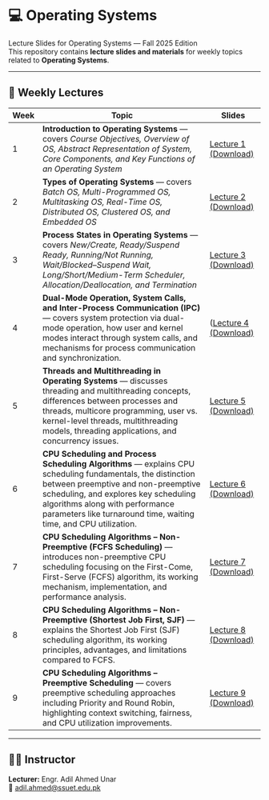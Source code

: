 # 💻 Operating Systems
Lecture Slides for Operating Systems — Fall 2025 Edition  
This repository contains **lecture slides and materials** for weekly topics related to **Operating Systems**.

---

## 📅 Weekly Lectures

| Week | Topic | Slides |
|------|--------|--------|
| 1 | **Introduction to Operating Systems** — covers *Course Objectives, Overview of OS, Abstract Representation of System, Core Components, and Key Functions of an Operating System* | [Lecture 1 (Download)](https://raw.githubusercontent.com/AdilAhmedunar/Operating_Systems-/main/Week_01_Lectures/Lecture%20%23%2001%20Introduction%20to%20Operating%20Systems.pptx) |
| 2 | **Types of Operating Systems** — covers *Batch OS, Multi-Programmed OS, Multitasking OS, Real-Time OS, Distributed OS, Clustered OS, and Embedded OS* | [Lecture 2 (Download)](https://raw.githubusercontent.com/AdilAhmedunar/Operating_Systems-/main/Week_01_Lectures/Lecture%20%23%2002%20Types%20of%20Operating%20Systems.pptx) |
| 3 | **Process States in Operating Systems** — covers *New/Create, Ready/Suspend Ready, Running/Not Running, Wait/Blocked–Suspend Wait, Long/Short/Medium-Term Scheduler, Allocation/Deallocation, and Termination* | [Lecture 3 (Download)](https://raw.githubusercontent.com/AdilAhmedunar/Operating_Systems-/main/Week_01_Lectures/Lecture%20%23%2003%20Process%20States%20in%20Operating%20Systems.pptx) |
| 4 | **Dual-Mode Operation, System Calls, and Inter-Process Communication (IPC)** — covers system protection via dual-mode operation, how user and kernel modes interact through system calls, and mechanisms for process communication and synchronization. | ([Lecture 4 (Download)](https://raw.githubusercontent.com/AdilAhmedunar/Operating_Systems-/main/Week_02_Lectures/Lecture%20%23%2004%20Dual-Mode%20Operation%2C%20System%20Calls%2C%20and%20Inter-Process%20Communication%20(IPC)%20in%20Operating%20Systems.pptx)|
| 5 | **Threads and Multithreading in Operating Systems** — discusses threading and multithreading concepts, differences between processes and threads, multicore programming, user vs. kernel-level threads, multithreading models, threading applications, and concurrency issues. |[Lecture 5 (Download)](https://raw.githubusercontent.com/AdilAhmedunar/Operating_Systems-/main/Week_02_Lectures/Lecture%20%23%2005%20Threads%20and%20Multithreading%20in%20Operating%20Systems.pptx)
| 6 | **CPU Scheduling and Process Scheduling Algorithms** — explains CPU scheduling fundamentals, the distinction between preemptive and non-preemptive scheduling, and explores key scheduling algorithms along with performance parameters like turnaround time, waiting time, and CPU utilization. | [Lecture 6 (Download)](https://raw.githubusercontent.com/AdilAhmedunar/Operating_Systems-/main/Week_02_Lectures/Lecture%20%23%2006%20CPU%20Scheduling%20and%20Process%20Scheduling%20Algorithms%20in%20Operating%20Systems.pptx)
| 7 | **CPU Scheduling Algorithms – Non-Preemptive (FCFS Scheduling)** — introduces non-preemptive CPU scheduling focusing on the First-Come, First-Serve (FCFS) algorithm, its working mechanism, implementation, and performance analysis. | [Lecture 7 (Download)](https://raw.githubusercontent.com/AdilAhmedunar/Operating_Systems-/main/Week_03_Lectures/Lecture%20%23%2007%20CPU%20Scheduling%20Algorithms%20%E2%80%93%20Non-Preemptive%20(First-Come%2C%20First-Serve%20Scheduling).pptx)|
| 8 | **CPU Scheduling Algorithms – Non-Preemptive (Shortest Job First, SJF)** — explains the Shortest Job First (SJF) scheduling algorithm, its working principles, advantages, and limitations compared to FCFS. | [Lecture 8 (Download)](https://raw.githubusercontent.com/AdilAhmedunar/Operating_Systems-/main/Week_03_Lectures/Lecture%20%23%2008%20CPU%20Scheduling%20Algorithms%20%E2%80%93%20Non-Preemptive%20(Shortest%20Job%20First%20Scheduling).pptx) |
| 9 | **CPU Scheduling Algorithms – Preemptive Scheduling** — covers preemptive scheduling approaches including Priority and Round Robin, highlighting context switching, fairness, and CPU utilization improvements. | [Lecture 9 (Download)](https://raw.githubusercontent.com/AdilAhmedunar/Operating_Systems-/main/Week_03_Lectures/Lecture%20%23%2009%20CPU%20Scheduling%20Algorithms%20%E2%80%93%20Preemptive%20(Shortest%20Job%20First%20Scheduling).pptx) |




---

## 👨‍🏫 Instructor
**Lecturer:** Engr. Adil Ahmed Unar  
📧 [adil.ahmed@ssuet.edu.pk](mailto:adil.ahmed@ssuet.edu.pk)

